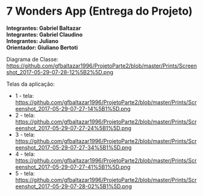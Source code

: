 # 7 Wonders App (Entrega do Projeto)

**Integrantes: Gabriel Baltazar**<br>
**Integrantes: Gabriel Claudino**<br>
**Integrantes: Juliano**<br>
**Orientador: Giuliano Bertoti**

Diagrama de Classe:
https://github.com/gfbaltazar1996/ProjetoParte2/blob/master/Prints/Screenshot_2017-05-29-07-28-12%5B2%5D.png

Telas da aplicação: 

* 1 - tela: https://github.com/gfbaltazar1996/ProjetoParte2/blob/master/Prints/Screenshot_2017-05-29-07-27-14%5B1%5D.png
* 2 - tela: https://github.com/gfbaltazar1996/ProjetoParte2/blob/master/Prints/Screenshot_2017-05-29-07-27-24%5B1%5D.png
* 3 - tela: https://github.com/gfbaltazar1996/ProjetoParte2/blob/master/Prints/Screenshot_2017-05-29-07-27-34%5B1%5D.png
* 4 - tela: https://github.com/gfbaltazar1996/ProjetoParte2/blob/master/Prints/Screenshot_2017-05-29-07-27-41%5B1%5D.png
* 5 - tela: https://github.com/gfbaltazar1996/ProjetoParte2/blob/master/Prints/Screenshot_2017-05-29-07-28-02%5B1%5D.png 

